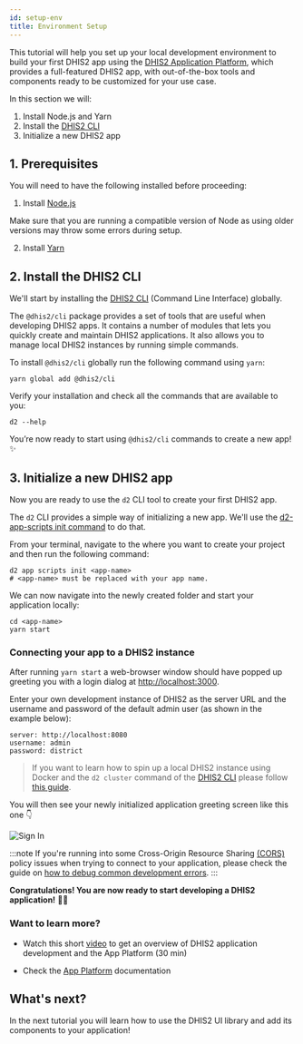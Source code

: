 ```yaml
---
id: setup-env
title: Environment Setup
---
```


This tutorial will help you set up your local development environment to build your first DHIS2 app using the [DHIS2 Application Platform](https://platform.dhis2.nu/#/), which provides a full-featured DHIS2 app, with out-of-the-box tools and components ready to be customized for your use case.

In this section we will:

1. Install Node.js and Yarn
2. Install the [DHIS2 CLI](https://cli.dhis2.nu/#/)
3. Initialize a new DHIS2 app

## 1. Prerequisites

You will need to have the following installed before proceeding:

1. Install [Node.js](https://nodejs.org/en/download/)

Make sure that you are running a compatible version of Node as using older versions may throw some errors during setup.

2. Install [Yarn](https://yarnpkg.com/getting-started/install)

## 2. Install the DHIS2 CLI

We'll start by installing the [DHIS2 CLI](https://cli.dhis2.nu/#/) (Command Line Interface) globally.

The `@dhis2/cli` package provides a set of tools that are useful when developing DHIS2 apps. It contains a number of modules that lets you quickly create and maintain DHIS2 applications. It also allows you to manage local DHIS2 instances by running simple commands.

To install `@dhis2/cli` globally run the following command using `yarn`:

```shell
yarn global add @dhis2/cli
```

Verify your installation and check all the commands that are available to you:

```shell
d2 --help
```

You’re now ready to start using `@dhis2/cli` commands to create a new app! ✨

## 3. Initialize a new DHIS2 app

Now you are ready to use the `d2` CLI tool to create your first DHIS2 app.

The `d2` CLI provides a simple way of initializing a new app. We'll use the [d2-app-scripts init command](https://platform.dhis2.nu/#/scripts/init) to do that.

From your terminal, navigate to the where you want to create your project and then run the following command:

```shell
d2 app scripts init <app-name>
# <app-name> must be replaced with your app name.
```

We can now navigate into the newly created folder and start your application locally:

```shell
cd <app-name>
yarn start
```

### Connecting your app to a DHIS2 instance

After running `yarn start` a web-browser window should have popped up greeting you with a login dialog at [http://localhost:3000](http://localhost:3000).

Enter your own development instance of DHIS2 as the server URL and the username and password of the default admin user (as shown in the example below):

```
server: http://localhost:8080
username: admin
password: district
```

> If you want to learn how to spin up a local DHIS2 instance using Docker and the `d2 cluster` command of the [DHIS2 CLI](https://cli.dhis2.nu/#/commands/d2-cluster) please follow [this guide](/docs/guides/spin-up-local-instance).

You will then see your newly initialized application greeting screen like this one 👇

![Sign In](./assets/sign-in-app.gif)

:::note
If you're running into some Cross-Origin Resource Sharing [(CORS)](https://developer.mozilla.org/en-US/docs/Web/HTTP/CORS) policy issues when trying to connect to your application, please check the guide on [how to debug common development errors](../guides/debug-instance).
:::

**Congratulations! You are now ready to start developing a DHIS2 application!** 👏🏽

### Want to learn more?

-   Watch this short [video](https://youtu.be/WP6ZWbsTz-Q?list=PLo6Seh-066Rze0f3zo-mIRRueKdhw4Vnm) to get an overview of DHIS2 application development and the App Platform (30 min)

-   Check the [App Platform](https://platform.dhis2.nu/#/getting-started) documentation

## What's next?

In the next tutorial you will learn how to use the DHIS2 UI library and add its components to your application!
